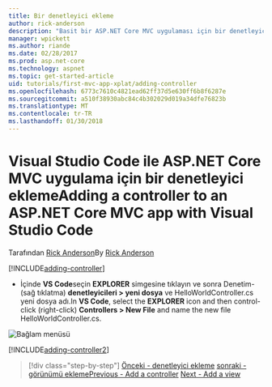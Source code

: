 ```yaml
---
title: Bir denetleyici ekleme
author: rick-anderson
description: "Basit bir ASP.NET Core MVC uygulaması için bir denetleyici ekleme"
manager: wpickett
ms.author: riande
ms.date: 02/28/2017
ms.prod: asp.net-core
ms.technology: aspnet
ms.topic: get-started-article
uid: tutorials/first-mvc-app-xplat/adding-controller
ms.openlocfilehash: 6773c7610c4821ead62ff37d5e630ff6b8f6287e
ms.sourcegitcommit: a510f38930abc84c4b302029d019a34dfe76823b
ms.translationtype: MT
ms.contentlocale: tr-TR
ms.lasthandoff: 01/30/2018
---
```

# <a name="adding-a-controller-to-an-aspnet-core-mvc-app-with-visual-studio-code"></a><span data-ttu-id="c59b9-103">Visual Studio Code ile ASP.NET Core MVC uygulama için bir denetleyici ekleme</span><span class="sxs-lookup"><span data-stu-id="c59b9-103">Adding a controller to an ASP.NET Core MVC app with Visual Studio Code</span></span>

<span data-ttu-id="c59b9-104">Tarafından [Rick Anderson](https://twitter.com/RickAndMSFT)</span><span class="sxs-lookup"><span data-stu-id="c59b9-104">By [Rick Anderson](https://twitter.com/RickAndMSFT)</span></span>

[!INCLUDE[adding-controller](../../includes/mvc-intro/adding-controller1.md)]

* <span data-ttu-id="c59b9-105">İçinde **VS Code**seçin **EXPLORER** simgesine tıklayın ve sonra Denetim-(sağ tıklatma) **denetleyicileri > yeni dosya** ve HelloWorldController.cs yeni dosya adı.</span><span class="sxs-lookup"><span data-stu-id="c59b9-105">In **VS Code**, select the **EXPLORER** icon and then control-click (right-click) **Controllers > New File** and name the new file HelloWorldController.cs.</span></span>

 ![Bağlam menüsü](adding-controller/_static/new_file.png)

[!INCLUDE[adding-controller2](../../includes/mvc-intro/adding-controller2.md)]

>[!div class="step-by-step"]
<span data-ttu-id="c59b9-107">[Önceki - denetleyici ekleme](start-mvc.md)
[sonraki - görünümü ekleme](adding-view.md)</span><span class="sxs-lookup"><span data-stu-id="c59b9-107">[Previous - Add a controller](start-mvc.md)
[Next - Add a view](adding-view.md)</span></span>  

